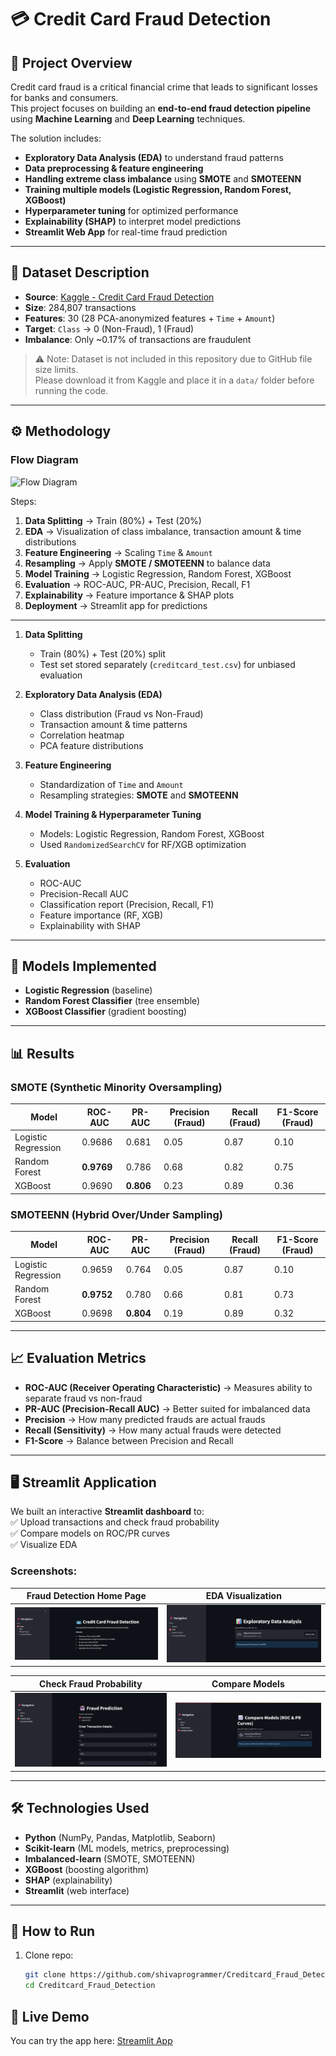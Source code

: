 # 💳 Credit Card Fraud Detection

## 📌 Project Overview
Credit card fraud is a critical financial crime that leads to significant losses for banks and consumers.  
This project focuses on building an **end-to-end fraud detection pipeline** using **Machine Learning** and **Deep Learning** techniques.  

The solution includes:
- **Exploratory Data Analysis (EDA)** to understand fraud patterns  
- **Data preprocessing & feature engineering**  
- **Handling extreme class imbalance** using **SMOTE** and **SMOTEENN**  
- **Training multiple models (Logistic Regression, Random Forest, XGBoost)**  
- **Hyperparameter tuning** for optimized performance  
- **Explainability (SHAP)** to interpret model predictions  
- **Streamlit Web App** for real-time fraud prediction  

---

## 📂 Dataset Description
- **Source**: [Kaggle - Credit Card Fraud Detection](https://www.kaggle.com/mlg-ulb/creditcardfraud)  
- **Size**: 284,807 transactions  
- **Features**: 30 (28 PCA-anonymized features + `Time` + `Amount`)  
- **Target**: `Class` → 0 (Non-Fraud), 1 (Fraud)  
- **Imbalance**: Only ~0.17% of transactions are fraudulent  

> ⚠️ Note: Dataset is not included in this repository due to GitHub file size limits.  
Please download it from Kaggle and place it in a `data/` folder before running the code.

---

## ⚙️ Methodology

### Flow Diagram
![Flow Diagram](images/flow_diagram.png)

Steps:
1. **Data Splitting** → Train (80%) + Test (20%)  
2. **EDA** → Visualization of class imbalance, transaction amount & time distributions  
3. **Feature Engineering** → Scaling `Time` & `Amount`  
4. **Resampling** → Apply **SMOTE / SMOTEENN** to balance data  
5. **Model Training** → Logistic Regression, Random Forest, XGBoost  
6. **Evaluation** → ROC-AUC, PR-AUC, Precision, Recall, F1  
7. **Explainability** → Feature importance & SHAP plots  
8. **Deployment** → Streamlit app for predictions  

---

1. **Data Splitting**  
   - Train (80%) + Test (20%) split  
   - Test set stored separately (`creditcard_test.csv`) for unbiased evaluation  

2. **Exploratory Data Analysis (EDA)**  
   - Class distribution (Fraud vs Non-Fraud)  
   - Transaction amount & time patterns  
   - Correlation heatmap  
   - PCA feature distributions  

3. **Feature Engineering**  
   - Standardization of `Time` and `Amount`  
   - Resampling strategies: **SMOTE** and **SMOTEENN**  

4. **Model Training & Hyperparameter Tuning**  
   - Models: Logistic Regression, Random Forest, XGBoost  
   - Used `RandomizedSearchCV` for RF/XGB optimization  

5. **Evaluation**  
   - ROC-AUC  
   - Precision-Recall AUC  
   - Classification report (Precision, Recall, F1)  
   - Feature importance (RF, XGB)  
   - Explainability with SHAP  

---

## 🤖 Models Implemented
- **Logistic Regression** (baseline)  
- **Random Forest Classifier** (tree ensemble)  
- **XGBoost Classifier** (gradient boosting)  

---

## 📊 Results

### SMOTE (Synthetic Minority Oversampling)
| Model               | ROC-AUC | PR-AUC | Precision (Fraud) | Recall (Fraud) | F1-Score (Fraud) |
|---------------------|---------|--------|-------------------|----------------|------------------|
| Logistic Regression | 0.9686  | 0.681  | 0.05              | 0.87           | 0.10             |
| Random Forest       | **0.9769** | 0.786  | 0.68              | 0.82           | 0.75             |
| XGBoost             | 0.9690  | **0.806** | 0.23              | 0.89           | 0.36             |

### SMOTEENN (Hybrid Over/Under Sampling)
| Model               | ROC-AUC | PR-AUC | Precision (Fraud) | Recall (Fraud) | F1-Score (Fraud) |
|---------------------|---------|--------|-------------------|----------------|------------------|
| Logistic Regression | 0.9659  | 0.764  | 0.05              | 0.87           | 0.10             |
| Random Forest       | **0.9752** | 0.780  | 0.66              | 0.81           | 0.73             |
| XGBoost             | 0.9698  | **0.804** | 0.19              | 0.89           | 0.32             |

---

## 📈 Evaluation Metrics
- **ROC-AUC (Receiver Operating Characteristic)** → Measures ability to separate fraud vs non-fraud  
- **PR-AUC (Precision-Recall AUC)** → Better suited for imbalanced data  
- **Precision** → How many predicted frauds are actual frauds  
- **Recall (Sensitivity)** → How many actual frauds were detected  
- **F1-Score** → Balance between Precision and Recall  

---
## 🖥️ Streamlit Application

We built an interactive **Streamlit dashboard** to:  
✅ Upload transactions and check fraud probability  
✅ Compare models on ROC/PR curves  
✅ Visualize EDA  

### Screenshots:

| Fraud Detection Home Page | EDA Visualization |
|----------------------|------------------|
| ![Streamlit Page 1](Screenshots/home.png) | ![Streamlit Page 2](Screenshots/EDA.png) |

| Check Fraud Probability | Compare Models |
|--------------------|----------------------|
| ![Streamlit Page 3](Screenshots/Predict.png) | ![Streamlit Page 4](Screenshots/Compare.png) |

---

## 🛠️ Technologies Used
- **Python** (NumPy, Pandas, Matplotlib, Seaborn)  
- **Scikit-learn** (ML models, metrics, preprocessing)  
- **Imbalanced-learn** (SMOTE, SMOTEENN)  
- **XGBoost** (boosting algorithm)  
- **SHAP** (explainability)  
- **Streamlit** (web interface)  

---

## 📌 How to Run
1. Clone repo:
   ```bash
   git clone https://github.com/shivaprogrammer/Creditcard_Fraud_Detection.git
   cd Creditcard_Fraud_Detection

## 🚀 Live Demo
You can try the app here: [Streamlit App](https://creditcardfrauddetection-pvb7zetxmc6vuzvxxgkk5v.streamlit.app/)
